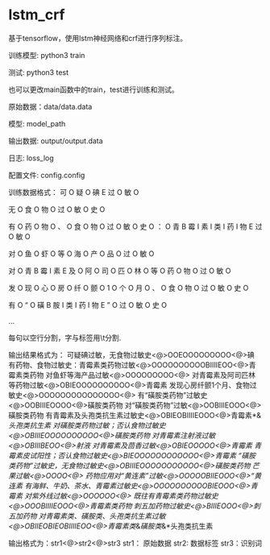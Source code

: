# lstm_crf


基于tensorflow，使用lstm神经网络和crf进行序列标注。

训练模型: python3 train

测试: python3 test

也可以更改main函数中的train，test进行训练和测试。

原始数据：data/data.data

模型: model_path

输出数据: output/output.data

日志: loss_log

配置文件: config.config

训练数据格式：
可	O
疑	O
碘	E
过	O
敏	O

无	O
食	O
物	O
过	O
敏	O
史	O

有	O
药	O
物	O
、	O
食	O
物	O
过	O
敏	O
史	O
：	O
青	B
霉	I
素	I
类	I
药	I
物	E
过	O
敏	O

对	O
鱼	O
虾	O
等	O
海	O
产	O
品	O
过	O
敏	O

对	O
青	B
霉	I
素	E
及	O
阿	O
司	O
匹	O
林	O
等	O
药	O
物	O
过	O
敏	O

发	O
现	O
心	O
房	O
纤	O
颤	O
1	O
个	O
月	O
、	O
食	O
物	O
过	O
敏	O
史	O

有	O
“	O
磺	B
胺	I
类	I
药	I
物	E
”	O
过	O
敏	O
史	O

...

每句以空行分割，字与标签用\t分割.

输出结果格式为：
可疑碘过敏，无食物过敏史<@>OOEOOOOOOOOO<@>碘
有药物、食物过敏史：青霉素类药物过敏<@>OOOOOOOOOOBIIIIEOO<@>青霉素类药物
对鱼虾等海产品过敏<@>OOOOOOOOO<@>
对青霉素及阿司匹林等药物过敏<@>OBIEOOOOOOOOOO<@>青霉素
发现心房纤颤1个月、食物过敏史<@>OOOOOOOOOOOOOOO<@>
有“磺胺类药物”过敏史<@>OOBIIIEOOOO<@>磺胺类药物
对“磺胺类药物”过敏<@>OOBIIIEOOO<@>磺胺类药物
有青霉素及头孢类抗生素过敏史<@>OBIEOBIIIIEOOO<@>青霉素*&*头孢类抗生素
对磺胺类药物过敏；否认食物过敏史<@>OBIIIEOOOOOOOOOO<@>磺胺类药物
对青霉素注射液过敏<@>OBIIIBEOO<@>射液
对青霉素及茴香过敏<@>OBIEOOOOO<@>青霉素
青霉素皮试阳性；否认食物过敏史<@>BIEOOOOOOOOOOOO<@>青霉素
“磺胺类药物”过敏史，无食物过敏史<@>OBIIIEOOOOOOOOOOO<@>磺胺类药物
芒果过敏<@>OOOO<@>
药物应用对“黄连素”过敏<@>OOOOOBIIEOOO<@>“黄连素
有海鲜、牛奶、茶水、青霉素过敏史<@>OOOOOOOOOOBIEOOO<@>青霉素
对紫外线过敏<@>OOOOOO<@>
既往有青霉素类药物过敏史<@>OOOBIIIIEOOO<@>青霉素类药物
刺五加药物过敏史<@>BIIIEOOO<@>刺五加药物
对青霉素类、磺胺类、头孢类抗生素过敏<@>OBIIEOBIEOBIIIIEOO<@>青霉素类*&*磺胺类*&*头孢类抗生素

输出格式为：str1<@>str2<@>str3
str1： 原始数据
str2: 数据标签
str3：识别词
